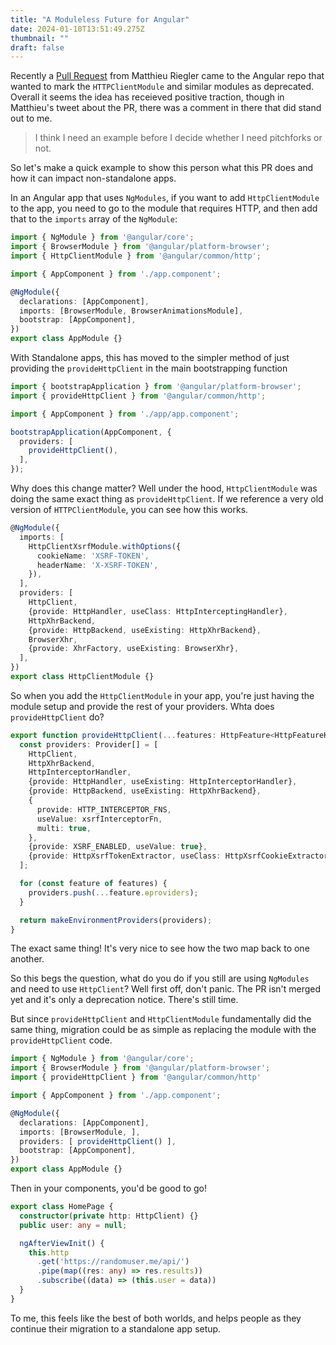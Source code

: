 ```yaml
---
title: "A Moduleless Future for Angular"
date: 2024-01-10T13:51:49.275Z
thumbnail: ""
draft: false
---
```


Recently a [Pull Request](https://github.com/angular/angular/pull/53861) from Matthieu Riegler came to the Angular repo that wanted to mark the `HTTPClientModule` and similar modules as deprecated. Overall it seems the idea has receieved positive traction, though in Matthieu's tweet about the PR, there was a comment in there that did stand out to me.

> I think I need an example before I decide whether I need pitchforks or not.

So let's make a quick example to show this person what this PR does and how it can impact non-standalone apps.



In an Angular app that uses `NgModules`, if you want to add `HttpClientModule` to the app, you need to go to the module that requires HTTP, and then add that to the `imports` array of the `NgModule`:



```ts
import { NgModule } from '@angular/core';
import { BrowserModule } from '@angular/platform-browser';
import { HttpClientModule } from '@angular/common/http';

import { AppComponent } from './app.component';

@NgModule({
  declarations: [AppComponent],
  imports: [BrowserModule, BrowserAnimationsModule],
  bootstrap: [AppComponent],
})
export class AppModule {}
```

With Standalone apps, this has moved to the simpler method of just providing the `provideHttpClient` in the main bootstrapping function

```ts
import { bootstrapApplication } from '@angular/platform-browser';
import { provideHttpClient } from '@angular/common/http';

import { AppComponent } from './app/app.component';

bootstrapApplication(AppComponent, {
  providers: [
    provideHttpClient(),
  ],
});
```

Why does this change matter? Well under the hood, `HttpClientModule` was doing the same exact thing as `provideHttpClient`. If we reference a very old version of `HTTPClientModule`, you can see how this works.


```ts
@NgModule({
  imports: [
    HttpClientXsrfModule.withOptions({
      cookieName: 'XSRF-TOKEN',
      headerName: 'X-XSRF-TOKEN',
    }),
  ],
  providers: [
    HttpClient,
    {provide: HttpHandler, useClass: HttpInterceptingHandler},
    HttpXhrBackend,
    {provide: HttpBackend, useExisting: HttpXhrBackend},
    BrowserXhr,
    {provide: XhrFactory, useExisting: BrowserXhr},
  ],
})
export class HttpClientModule {}
```

So when you add the `HttpClientModule` in your app, you're just having the module setup and provide the rest of your providers. Whta does `provideHttpClient` do? 

```ts
export function provideHttpClient(...features: HttpFeature<HttpFeatureKind>[]): EnvironmentProviders {
  const providers: Provider[] = [
    HttpClient,
    HttpXhrBackend,
    HttpInterceptorHandler,
    {provide: HttpHandler, useExisting: HttpInterceptorHandler},
    {provide: HttpBackend, useExisting: HttpXhrBackend},
    {
      provide: HTTP_INTERCEPTOR_FNS,
      useValue: xsrfInterceptorFn,
      multi: true,
    },
    {provide: XSRF_ENABLED, useValue: true},
    {provide: HttpXsrfTokenExtractor, useClass: HttpXsrfCookieExtractor},
  ];

  for (const feature of features) {
    providers.push(...feature.ɵproviders);
  }

  return makeEnvironmentProviders(providers);
}
```

The exact same thing! It's very nice to see how the two map back to one another. 



So this begs the question, what do you do if you still are using `NgModules` and need to use `HttpClient`? Well first off, don't panic. The PR isn't merged yet and it's only a deprecation notice. There's still time.


But since `provideHttpClient` and `HttpClientModule` fundamentally did the same thing, migration could be as simple as replacing the module with the `provideHttpClient` code.


```ts
import { NgModule } from '@angular/core';
import { BrowserModule } from '@angular/platform-browser';
import { provideHttpClient } from '@angular/common/http'

import { AppComponent } from './app.component';

@NgModule({
  declarations: [AppComponent],
  imports: [BrowserModule, ],
  providers: [ provideHttpClient() ],
  bootstrap: [AppComponent],
})
export class AppModule {}
```

Then in your components, you'd be good to go!

```ts
export class HomePage {
  constructor(private http: HttpClient) {}
  public user: any = null;

  ngAfterViewInit() {
    this.http
      .get('https://randomuser.me/api/')
      .pipe(map((res: any) => res.results))
      .subscribe((data) => (this.user = data))
  }
}
```

To me, this feels like the best of both worlds, and helps people as they continue their migration to a standalone app setup.
